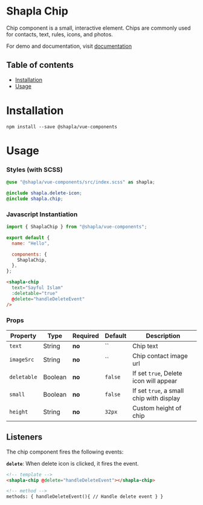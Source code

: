 # Shapla Chip

Chip component is a small, interactive element. Chips are commonly used for contacts, text, rules, icons, and photos.

For demo and documentation, visit [documentation](https://sayfulislam.com/shapla-vue-components/vue3/docs/#/chip)

## Table of contents

- [Installation](#installation)
- [Usage](#usage)

# Installation

```
npm install --save @shapla/vue-components
```

# Usage

### Styles (with SCSS)

```scss
@use "@shapla/vue-components/src/index.scss" as shapla;

@include shapla.delete-icon;
@include shapla.chip;
```

### Javascript Instantiation

```js
import { ShaplaChip } from "@shapla/vue-components";

export default {
  name: "Hello",

  components: {
    ShaplaChip,
  },
};
```

```html
<shapla-chip
  text="Sayful Islam"
  :deletable="true"
  @delete="handleDeleteEvent"
/>
```

### Props

| Property    | Type    | Required | Default | Description                              |
| ----------- | ------- | -------- | ------- | ---------------------------------------- |
| `text`      | String  | **no**   | ``      | Chip text                                |
| `imageSrc`  | String  | **no**   | ``      | Chip contact image url                   |
| `deletable` | Boolean | **no**   | `false` | If set `true`, Delete icon will appear   |
| `small`     | Boolean | **no**   | `false` | If set `true`, a small chip with display |
| `height`    | String  | **no**   | `32px`  | Custom height of chip                    |

## Listeners

The chip component fires the following events:

**`delete`**: When delete icon is clicked, it fires the event.

```html
<!-- template -->
<shapla-chip @delete="handleDeleteEvent"></shapla-chip>

<!-- method -->
methods: { handleDeleteEvent(){ // Handle delete event } }
```
